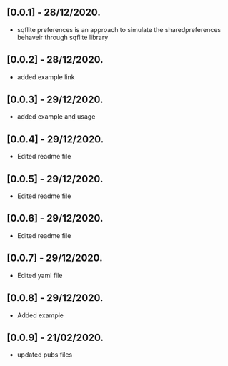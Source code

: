 ## [0.0.1] - 28/12/2020.

* sqflite preferences is an approach to simulate the sharedpreferences behaveir through sqflite library

## [0.0.2] - 28/12/2020.

* added example link

## [0.0.3] - 29/12/2020.

* added example and usage

## [0.0.4] - 29/12/2020.

* Edited readme file 

## [0.0.5] - 29/12/2020.

* Edited readme file 

## [0.0.6] - 29/12/2020.

* Edited readme file 

## [0.0.7] - 29/12/2020.

* Edited yaml file 

## [0.0.8] - 29/12/2020.

* Added example 

## [0.0.9] - 21/02/2020.

* updated pubs files 